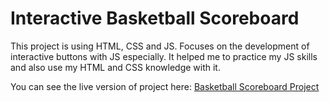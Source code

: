 # Interactive Basketball Scoreboard
This project is using HTML, CSS and JS. Focuses on the development of interactive buttons with JS especially. It helped me to practice my JS skills and also use my HTML and CSS knowledge with it.

You can see the live version of project here: [Basketball Scoreboard Project](https://basketball-scoreboard-alchy123.netlify.app/)
